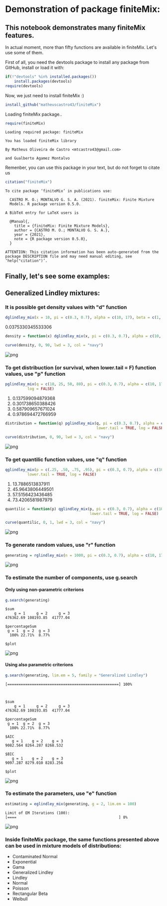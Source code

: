 # Demonstration of package finiteMix:

## This notebook demonstrates many finiteMix features.

In actual moment, more than fifty functions are available in finiteMix. Let's use some of them.

First of all, you need the devtools package to install any package from GitHub, install or load it with:


```R
if(!"devtools" %in% installed.packages())
    install.packages(devtools)
require(devtools)
```

Now, we just need to install finiteMix :)


```R
install_github("matheuscastro43/finiteMix")
```

Loading finiteMix package..


```R
require(finiteMix)
```

    Loading required package: finiteMix
    
    You has loaded finiteMix library
    
    By Matheus Oliveira de Castro <mtcastro43@gmail.com>
    
    and Gualberto Agamez Montalvo
    


Remenber, you can use this package in your text, but do not forget to citate us


```R
citation("finiteMix")
```


    
    To cite package ‘finiteMix’ in publications use:
    
      CASTRO M. O.; MONTALVO G. S. A. (2021). finiteMix: Finite Mixture
      Models. R package version 0.5.0.
    
    A BibTeX entry for LaTeX users is
    
      @Manual{,
        title = {finiteMix: Finite Mixture Models},
        author = {CASTRO M. O.; MONTALVO G. S. A.},
        year = {2021},
        note = {R package version 0.5.0},
      }
    
    ATTENTION: This citation information has been auto-generated from the
    package DESCRIPTION file and may need manual editing, see
    ‘help("citation")’.



## Finally, let's see some examples:

## Generalized Lindley mixtures:

### It is possible get density values with "d" function


```R
dglindley_mix(x = 10, pi = c(0.3, 0.7), alpha = c(10, 17), beta = c(1, 3), gamma = c(2, 4), log = FALSE)
```


0.0375330345533306



```R
density = function(x) dglindley_mix(x, pi = c(0.3, 0.7), alpha = c(10, 17), beta = c(1, 3), gamma = c(2, 4), log = FALSE)

curve(density, 0, 90, lwd = 3, col = "navy")
```


    
![png](output_15_0.png)
    


### To get distribuction (or survival, when lower.tail = F) function values, use "p" function


```R
pglindley_mix(q = c(10, 25, 50, 80), pi = c(0.3, 0.7), alpha = c(10, 17), beta = c(1, 3), gamma = c(2, 4), lower.tail = TRUE,
          log = FALSE)
```


<ol class=list-inline><li>0.137599094879368</li><li>0.301738650388426</li><li>0.587909657671024</li><li>0.978694472766959</li></ol>




```R
distribution = function(q) pglindley_mix(q, pi = c(0.3, 0.7), alpha = c(10, 17), beta = c(1, 3), gamma = c(2, 4), 
                                         lower.tail = TRUE, log = FALSE)

curve(distribution, 0, 90, lwd = 3, col = "navy")
```


    
![png](output_18_0.png)
    


### To get quantilic function values, use "q" function


```R
qglindley_mix(p = c(.25, .50, .75, .95), pi = c(0.3, 0.7), alpha = c(10, 17), beta = c(1, 3), gamma = c(2, 4), 
          lower.tail = TRUE, log = FALSE)
```


<ol class=list-inline><li>13.7886513837911</li><li>45.9643806449501</li><li>57.5156423436485</li><li>73.4206581987979</li></ol>




```R
quantilic = function(p) qglindley_mix(p, pi = c(0.3, 0.7), alpha = c(10, 17), beta = c(1, 3), gamma = c(2, 4),
                                      lower.tail = TRUE, log = FALSE)

curve(quantilic, 0, 1, lwd = 3, col = "navy")
```


    
![png](output_21_0.png)
    


### To generate random values, use "r" function


```R
generating = rglindley_mix(n = 1000, pi = c(0.3, 0.7), alpha = c(10, 17), beta = c(1, 3), gamma = c(2, 4))
```


    
![png](output_23_0.png)
    


### To estimate the number of components, use g.search

#### Only using non-parametric criterions


```R
g.search(generating)
```


    $sum
        g = 1     g = 2     g = 3 
    476362.69 108193.85  41777.04 
    
    $percentageSum
     g = 1  g = 2  g = 3 
      100% 22.71%  8.77% 
    
    $plot




    
![png](output_26_1.png)
    


#### Using also parametric criterions


```R
g.search(generating, lim.em = 5, family = "Generalized Lindley")
```

    [==================================================] 100%



    $sum
        g = 1     g = 2     g = 3 
    476362.69 108193.85  41777.04 
    
    $percentageSum
     g = 1  g = 2  g = 3 
      100% 22.71%  8.77% 
    
    $AIC
       g = 1    g = 2    g = 3 
    9082.564 8264.287 8268.532 
    
    $BIC
       g = 1    g = 2    g = 3 
    9097.287 8279.010 8283.256 
    
    $plot




    
![png](output_28_2.png)
    


### To estimate the parameters, use "e" function


```R
estimating = eglindley_mix(generating, g = 2, lim.em = 100)
```

    Limit of EM Iterations (100): 
    [====                                              ] 8%



    
![png](output_30_1.png)
    


### Inside finiteMix package, the same functions presented above can be used in mixture models of distributions:
* Contaminated Normal
* Exponential
* Gama
* Generalized Lindley
* Lindley
* Normal
* Poisson
* Rectangular Beta
* Weibull
